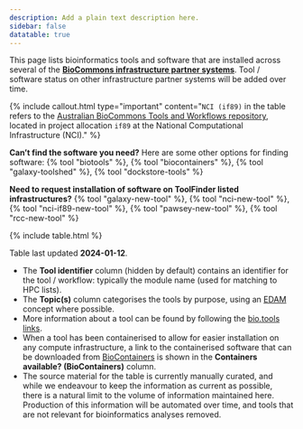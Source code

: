 ```yaml
---
description: Add a plain text description here.
sidebar: false
datatable: true
---
```



This page lists bioinformatics tools and software that are installed across several of the [**BioCommons infrastructure partner systems**](https://support.biocommons.org.au/support/solutions/articles/6000251977-compute-systems-at-the-biocommons-partner-infrastructures). Tool / software status on other infrastructure partner systems will be added over time.


{% include callout.html type="important" content="`NCI (if89)` in the table refers to the [Australian BioCommons Tools and Workflows repository](https://australianbiocommons.github.io/ables/if89/), located in project allocation `if89` at the National Computational Infrastructure (NCI)." %}

**Can’t find the software you need?** Here are some other options for finding software: {% tool "biotools" %}, {% tool "biocontainers" %},  {% tool "galaxy-toolshed" %}, {% tool "dockstore-tools" %}

**Need to request installation of software on ToolFinder listed infrastructures?** {% tool "galaxy-new-tool" %}, {% tool "nci-new-tool" %}, {% tool "nci-if89-new-tool" %}, {% tool "pawsey-new-tool" %}, {% tool "rcc-new-tool" %}


<div markdown="0"> 
{% include table.html %}
</div>


Table last updated **2024-01-12**.

- The **Tool identifier** column (hidden by default) contains an identifier for the tool / workflow: typically the module name (used for matching to HPC lists).
- The **Topic(s)** column categorises the tools by purpose, using an [EDAM](https://github.com/edamontology/edamontology) concept where possible. 
- More information about a tool can be found by following the [bio.tools links](https://bio.tools/). 
- When a tool has been containerised to allow for easier installation on any compute infrastructure, a link to the containerised software that can be downloaded from [BioContainers](https://biocontainers.pro/) is shown in the **Containers available? (BioContainers)** column. 
- The source material for the table is currently manually curated, and while we endeavour to keep the information as current as possible, there is a natural limit to the volume of information maintained here. Production of this information will be automated over time, and tools that are not relevant for bioinformatics analyses removed.



